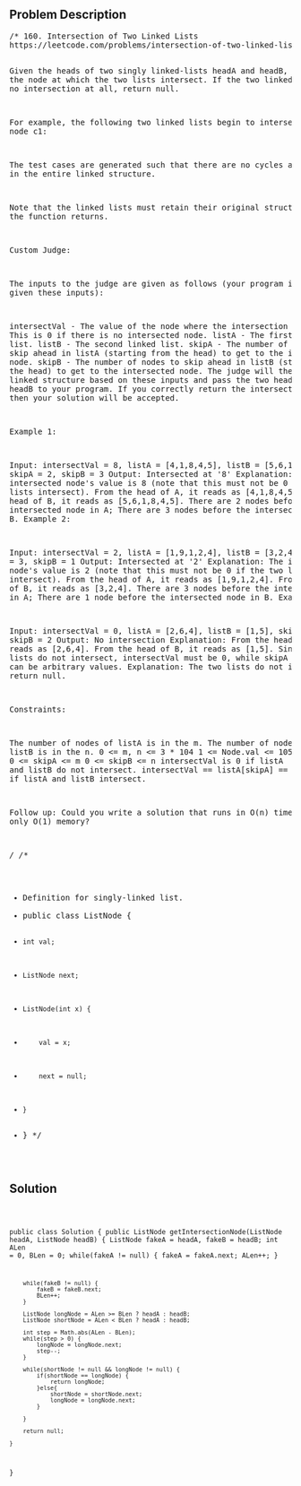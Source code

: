 <!--
<style>
  body { font-family: Arial, sans-serif; }
  .container { max-width: 600px; margin: auto; padding: 20px; }
  .comment-block { background-color: #f9f9f9; padding: 10px; border-left: 5px solid #ccc; }
  .code-block { background-color: #f4f4f4; padding: 10px; border: 1px solid #ddd; }
</style>
-->

<div class='container'>
<h2>Problem Description</h2>
<div class='comment-block'>
<pre>
/* 160. Intersection of Two Linked Lists
https://leetcode.com/problems/intersection-of-two-linked-lists/

Given the heads of two singly linked-lists headA and headB, return the node at which the two lists intersect. 
If the two linked lists have no intersection at all, return null.

For example, the following two linked lists begin to intersect at node c1:


The test cases are generated such that there are no cycles anywhere in the entire linked structure.

Note that the linked lists must retain their original structure after the function returns.

Custom Judge:

The inputs to the judge are given as follows (your program is not given these inputs):

intersectVal - The value of the node where the intersection occurs. This is 0 if there is no intersected node.
listA - The first linked list.
listB - The second linked list.
skipA - The number of nodes to skip ahead in listA (starting from the head) to get to the intersected node.
skipB - The number of nodes to skip ahead in listB (starting from the head) to get to the intersected node.
The judge will then create the linked structure based on these inputs and pass the two heads, headA and headB to your program. 
If you correctly return the intersected node, then your solution will be accepted.

 

Example 1:


Input: intersectVal = 8, listA = [4,1,8,4,5], listB = [5,6,1,8,4,5], skipA = 2, skipB = 3
Output: Intersected at '8'
Explanation: The intersected node's value is 8 (note that this must not be 0 if the two lists intersect).
From the head of A, it reads as [4,1,8,4,5]. From the head of B, it reads as [5,6,1,8,4,5]. 
There are 2 nodes before the intersected node in A; 
There are 3 nodes before the intersected node in B.
Example 2:


Input: intersectVal = 2, listA = [1,9,1,2,4], listB = [3,2,4], skipA = 3, skipB = 1
Output: Intersected at '2'
Explanation: The intersected node's value is 2 (note that this must not be 0 if the two lists intersect).
From the head of A, it reads as [1,9,1,2,4]. From the head of B, it reads as [3,2,4]. 
There are 3 nodes before the intersected node in A; There are 1 node before the intersected node in B.
Example 3:


Input: intersectVal = 0, listA = [2,6,4], listB = [1,5], skipA = 3, skipB = 2
Output: No intersection
Explanation: From the head of A, it reads as [2,6,4]. From the head of B, it reads as [1,5]. 
Since the two lists do not intersect, intersectVal must be 0, while skipA and skipB can be arbitrary values.
Explanation: The two lists do not intersect, so return null.
 

Constraints:

The number of nodes of listA is in the m.
The number of nodes of listB is in the n.
0 <= m, n <= 3 * 104
1 <= Node.val <= 105
0 <= skipA <= m
0 <= skipB <= n
intersectVal is 0 if listA and listB do not intersect.
intersectVal == listA[skipA] == listB[skipB] if listA and listB intersect.
 

Follow up: Could you write a solution that runs in O(n) time and use only O(1) memory?

*/
/**
 * Definition for singly-linked list.
 * public class ListNode {
 *     int val;
 *     ListNode next;
 *     ListNode(int x) {
 *         val = x;
 *         next = null;
 *     }
 * }
 */
</pre>
</div>

<h2>Solution</h2>
<div class='code-block'>
<pre><code class='language-java'>

public class Solution {
    public ListNode getIntersectionNode(ListNode headA, ListNode headB) {
        ListNode fakeA = headA, fakeB = headB;
        int ALen = 0, BLen = 0;
        while(fakeA != null) {
            fakeA = fakeA.next;
            ALen++;
        }
        
        while(fakeB != null) {
            fakeB = fakeB.next;
            BLen++;
        }
        
        ListNode longNode = ALen >= BLen ? headA : headB;
        ListNode shortNode = ALen < BLen ? headA : headB;
        
        int step = Math.abs(ALen - BLen);
        while(step > 0) {
            longNode = longNode.next;
            step--;
        }
        
        while(shortNode != null && longNode != null) {
            if(shortNode == longNode) {
                return longNode;
            }else{
                shortNode = shortNode.next;
                longNode = longNode.next;
            }
            
        }
        
        return null;
       
    }
}</code></pre>
</div>
</div>
